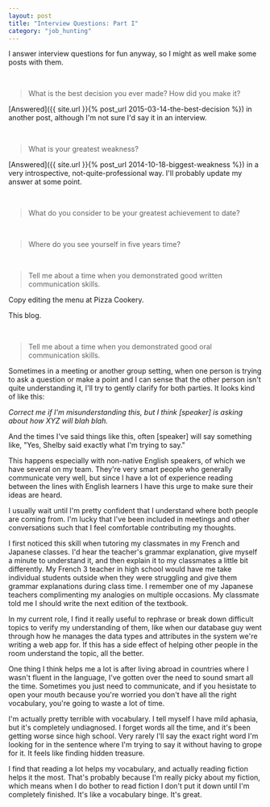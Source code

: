 ```yaml
---
layout: post
title: "Interview Questions: Part I"
category: "job_hunting"
---
```


I answer interview questions for fun anyway, so I might as well make some posts with them.

<br/>

>What is the best decision you ever made? How did you make it?

[Answered]({{ site.url }}{% post_url 2015-03-14-the-best-decision %}) in another post, although I'm not sure I'd say it in an interview.

<br/>

>What is your greatest weakness?

[Answered]({{ site.url }}{% post_url 2014-10-18-biggest-weakness %}) in a very introspective, not-quite-professional way. I'll probably update my answer at some point.


<br/>

>What do you consider to be your greatest achievement to date?

<br/>

>Where do you see yourself in five years time?

<br/>



>Tell me about a time when you demonstrated good written communication skills.

Copy editing the menu at Pizza Cookery.

This blog.



<br/>

>Tell me about a time when you demonstrated good oral communication skills.

Sometimes in a meeting or another group setting, when one person is trying to ask a question or make a point and I can sense that the other person isn't quite understanding it, I'll try to gently clarify for both parties. It looks kind of like this:

*Correct me if I'm misunderstanding this, but I think [speaker] is asking about how XYZ will blah blah.*

And the times I've said things like this, often [speaker] will say something like, "Yes, Shelby said exactly what I'm trying to say."

This happens especially with non-native English speakers, of which we have several on my team. They're very smart people who generally communicate very well, but since I have a lot of experience reading between the lines with English learners I have this urge to make sure their ideas are heard.

I usually wait until I'm pretty confident that I understand where both people are coming from. I'm lucky that I've been included in meetings and other conversations such that I feel comfortable contributing my thoughts.

I first noticed this skill when tutoring my classmates in my French and Japanese classes. I'd hear the teacher's grammar explanation, give myself a minute to understand it, and then explain it to my classmates a little bit differently. My French 3 teacher in high school would have me take individual students outside when they were struggling and give them grammar explanations during class time. I remember one of my Japanese teachers complimenting my analogies on multiple occasions. My classmate told me I should write the next edition of the textbook.

In my current role, I find it really useful to rephrase or break down difficult topics to verify my understanding of them, like when our database guy went through how he manages the data types and attributes in the system we're writing a web app for. If this has a side effect of helping other people in the room understand the topic, all the better.

One thing I think helps me a lot is after living abroad in countries where I wasn't fluent in the language, I've gotten over the need to sound smart all the time. Sometimes you just need to communicate, and if you hesistate to open your mouth because you're worried you don't have all the right vocabulary, you're going to waste a lot of time.

I'm actually pretty terrible with vocabulary. I tell myself I have mild aphasia, but it's completely undiagnosed. I forget words all the time, and it's been getting worse since high school. Very rarely I'll say the exact right word I'm looking for in the sentence where I'm trying to say it without having to grope for it. It feels like finding hidden treasure.

I find that reading a lot helps my vocabulary, and actually reading fiction helps it the most. That's probably because I'm really picky about my fiction, which means when I do bother to read fiction I don't put it down until I'm completely finished. It's like a vocabulary binge. It's great.